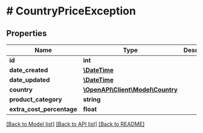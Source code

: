 # # CountryPriceException

## Properties

Name | Type | Description | Notes
------------ | ------------- | ------------- | -------------
**id** | **int** |  | [optional] 
**date_created** | [**\DateTime**](\DateTime.md) |  | [optional] 
**date_updated** | [**\DateTime**](\DateTime.md) |  | [optional] 
**country** | [**\OpenAPI\Client\Model\Country**](Country.md) |  | [optional] 
**product_category** | **string** |  | [optional] 
**extra_cost_percentage** | **float** |  | [optional] 

[[Back to Model list]](../../README.md#documentation-for-models) [[Back to API list]](../../README.md#documentation-for-api-endpoints) [[Back to README]](../../README.md)


